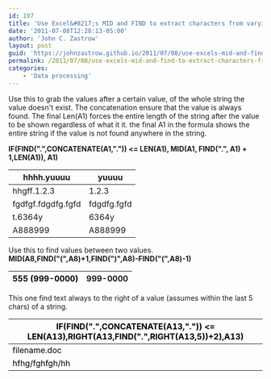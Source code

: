 ```yaml
---
id: 197
title: 'Use Excel&#8217;s MID and FIND to extract characters from varying positions'
date: '2011-07-08T12:28:13-05:00'
author: 'John C. Zastrow'
layout: post
guid: 'https://johnzastrow.github.io/2011/07/08/use-excels-mid-and-find-to-extract-characters-from-varying-positions/'
permalink: /2011/07/08/use-excels-mid-and-find-to-extract-characters-from-varying-positions/
categories:
    - 'Data processing'
---
```


Use this to grab the values after a certain value, of the whole string the value doesn't exist. The concatenation ensure that the value is always found. The final Len(A1) forces the entire length of the string after the value to be shown regardless of what it it. the final A1 in the formula shows the entire string if the value is not found anywhere in the string.

**IF(FIND(".",CONCATENATE(A1,".")) &lt;= LEN(A1), MID(A1, FIND(".", A1) + 1,LEN(A1)), A1)**

| hhhh.yuuuu | yuuuu |
|---|---|
| hhgff.1.2.3 | 1.2.3 |
| fgdfgf.fdgdfg.fgfd | fdgdfg.fgfd |
| t.6364y | 6364y |
| A888999 | A888999 |

Use this to find values between two values.  
**MID(A8,FIND("(",A8)+1,FIND(")",A8)-FIND("(",A8)-1)**

| <span style="color: #000000;">555 (999-0000)</span> | 999-0000 |
|---|---|

This one find text always to the right of a value (assumes within the last 5 chars) of a string.

| **<span style="color: #000000;">IF(FIND(".",CONCATENATE(A13,".")) &lt;= LEN(A13),RIGHT(A13,FIND(".",RIGHT(A13,5))+2),A13)</span>** |
|---|
| <span style="color: #000000;">filename.doc</span> | .doc |
| <span style="color: #000000;">hfhg/fghfgh/hh</span> | hfhg/fghfgh/hh |

